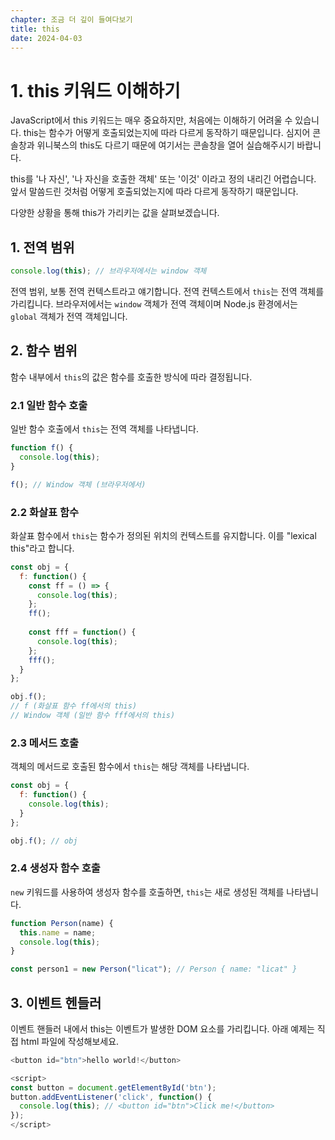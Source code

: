 ```yaml
---
chapter: 조금 더 깊이 들여다보기
title: this
date: 2024-04-03
---
```


# 1. this 키워드 이해하기

JavaScript에서 this 키워드는 매우 중요하지만, 처음에는 이해하기 어려울 수 있습니다. this는 함수가 어떻게 호출되었는지에 따라 다르게 동작하기 때문입니다. 심지어 콘솔창과 위니북스의 this도 다르기 때문에 여기서는 콘솔창을 열어 실습해주시기 바랍니다.

this를 '나 자신', '나 자신을 호출한 객체' 또는 '이것' 이라고 정의 내리긴 어렵습니다. 앞서 말씀드린 것처럼 어떻게 호출되었는지에 따라 다르게 동작하기 때문입니다.

다양한 상황을 통해 this가 가리키는 값을 살펴보겠습니다.

## 1. 전역 범위

```javascript
console.log(this); // 브라우저에서는 window 객체
```

전역 범위, 보통 전역 컨텍스트라고 얘기합니다. 전역 컨텍스트에서 `this`는 전역 객체를 가리킵니다. 브라우저에서는 `window` 객체가 전역 객체이며 Node.js 환경에서는 `global` 객체가 전역 객체입니다.

## 2. 함수 범위

함수 내부에서 `this`의 값은 함수를 호출한 방식에 따라 결정됩니다.

### 2.1 일반 함수 호출

일반 함수 호출에서 `this`는 전역 객체를 나타냅니다.

```javascript
function f() {
  console.log(this);
}

f(); // Window 객체 (브라우저에서)
```

### 2.2 화살표 함수

화살표 함수에서 `this`는 함수가 정의된 위치의 컨텍스트를 유지합니다. 이를 "lexical this"라고 합니다.

```javascript
const obj = {
  f: function() {
    const ff = () => {
      console.log(this);
    };
    ff();
    
    const fff = function() {
      console.log(this);
    };
    fff();
  }
};

obj.f();
// f (화살표 함수 ff에서의 this)
// Window 객체 (일반 함수 fff에서의 this)
```

### 2.3 메서드 호출

객체의 메서드로 호출된 함수에서 `this`는 해당 객체를 나타냅니다.

```javascript
const obj = {
  f: function() {
    console.log(this);
  }
};

obj.f(); // obj
```

### 2.4 생성자 함수 호출

`new` 키워드를 사용하여 생성자 함수를 호출하면, `this`는 새로 생성된 객체를 나타냅니다.

```javascript
function Person(name) {
  this.name = name;
  console.log(this);
}

const person1 = new Person("licat"); // Person { name: "licat" }
```

## 3. 이벤트 헨들러

이벤트 핸들러 내에서 this는 이벤트가 발생한 DOM 요소를 가리킵니다. 아래 예제는 직접 html 파일에 작성해보세요.

```javascript
<button id="btn">hello world!</button>

<script>
const button = document.getElementById('btn');
button.addEventListener('click', function() {
  console.log(this); // <button id="btn">Click me!</button>
});
</script>
```
